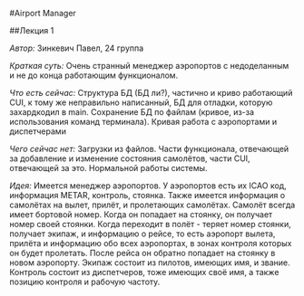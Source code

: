 #Airport Manager

##Лекция 1

_Автор:_ Зинкевич Павел, 24 группа

_Краткая суть:_ Очень странный менеджер аэропортов с недоделанным и не до конца работающим функционалом.

_Что есть сейчас:_ Структура БД (БД ли?), частично и криво работающий CUI, к тому же неправильно написанный, БД для отладки, которую захардкодил в main. Сохранение БД по файлам (кривое, из-за использования команд терминала). Кривая работа с аэропортами и диспетчерами

_Чего сейчас нет:_ Загрузки из файлов. Части функционала, отвечающей за добавление и изменение состояния самолётов, части CUI, отвечающей за это. Нормальной работы системы.

_Идея:_ Имеется менеджер аэропортов. У аэропортов есть их ICAO код, информация METAR, контроль, стоянка. Также имеется информация о самолётах на вылет, прилёт, и пролетающих самолётах. Самолёт всегда имеет бортовой номер. Когда он попадает на стоянку, он получает номер своей стоянки. Когда переходит в полёт - теряет номер стоянки, получает экипаж, и информацию о рейсе, то есть аэропорт вылета, прилёта и информацию обо всех аэропортах, в зонах контроля которых он будет пролетать. После рейса он обратно попадает на стоянку в новом аэропорту. Экипаж состоит из пилотов, имеющих имя, и звание. Контроль состоит из диспетчеров, тоже имеющих своё имя, а также позицию контроля и рабочую частоту. 